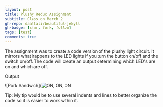 ```yaml
---
layout: post
title: Plushy Redux Assignment
subtitle: Class on March 2
gh-repo: daattali/beautiful-jekyll
gh-badge: [star, fork, follow]
tags: [test]
comments: true
---
```


The assignment was to create a code version of the plushy light circuit. It mirrors what happens to the LED lights if you turn the button on/off and the switch on/off.
The code will create an output determining which LED's are on and which are off.





Output

![Pork Sandwich](![ON, ON, ON](https://user-images.githubusercontent.com/124645204/222235010-23495443-36f6-44b4-9a45-8261a3237c38.jpg)



Tip: My tip would be to use several indents and lines to better organize the code so it is easier to work within it. 





